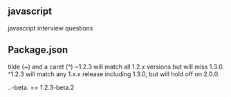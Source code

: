 ## javascript
javascript interview questions

## Package.json
tilde (~) and a caret (^)
~1.2.3 will match all 1.2.x versions but will miss 1.3.0.
^1.2.3 will match any 1.x.x release including 1.3.0, but will hold off on 2.0.0.

<major>.<minor>.<patch>-beta.<beta> == 1.2.3-beta.2

